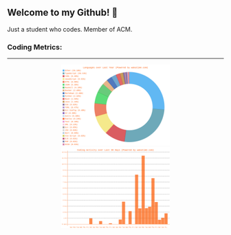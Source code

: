 ## Welcome to my Github! 👋

Just a student who codes. Member of ACM.

### Coding Metrics:

---

<!--START_SECTION:waka-->

<!--END_SECTION:waka-->

<p align="center" >
<img width="50%" alt="Waka-stats" src="assets/waka-langs.svg"/>
<img width="50%" alt="Waka-stats-2" src="assets/waka-activs.svg"/>
</p>